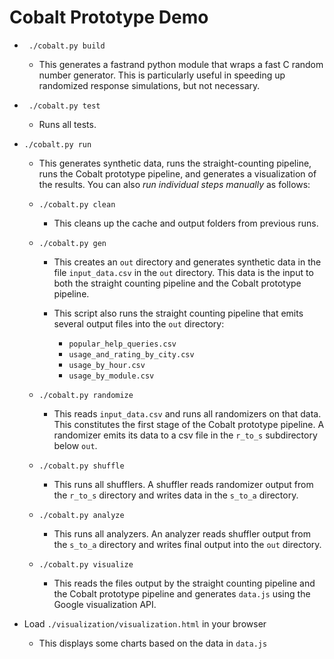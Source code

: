# Cobalt Prototype Demo

* ` ./cobalt.py build`
  * This generates a fastrand python module that wraps a fast C random
    number generator. This is particularly useful in speeding up randomized
    response simulations, but not necessary.

* ` ./cobalt.py test`
  * Runs all tests.

* `./cobalt.py run`
  * This generates synthetic data, runs the straight-counting pipeline, runs the
  Cobalt prototype pipeline, and generates a visualization of the results. You
  can also *run individual steps manually* as follows:

  * `./cobalt.py clean`
    * This cleans up the cache and output folders from previous runs.

  * `./cobalt.py gen`

    * This creates an `out` directory and generates synthetic data in the file
  `input_data.csv` in the `out` directory. This data is the input to both the
  straight counting pipeline and the Cobalt prototype pipeline.

    * This script also runs the straight counting pipeline that emits several
  output files into the `out` directory:
      * `popular_help_queries.csv`
      * `usage_and_rating_by_city.csv`
      * `usage_by_hour.csv`
      * `usage_by_module.csv`

  * `./cobalt.py randomize`
    * This reads `input_data.csv` and runs all randomizers on that data. This
    constitutes the first stage of the Cobalt prototype pipeline. A randomizer
    emits its data to a csv file in the `r_to_s` subdirectory below `out`.

  * `./cobalt.py shuffle`
    * This runs all shufflers. A shuffler reads randomizer output from
    the `r_to_s` directory and writes data in the `s_to_a` directory.

  * `./cobalt.py analyze`
    * This runs all analyzers. An analyzer reads shuffler output from
    the `s_to_a` directory and writes final output into the `out` directory.

  * `./cobalt.py visualize`
    * This reads the files output by the straight counting pipeline and the
      Cobalt prototype pipeline and generates `data.js` using the Google
      visualization API.

* Load `./visualization/visualization.html` in your browser
  * This displays some charts based on the data in `data.js`
